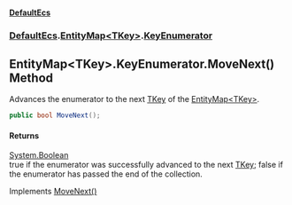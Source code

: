 #### [DefaultEcs](DefaultEcs.md 'DefaultEcs')
### [DefaultEcs](DefaultEcs.md#DefaultEcs 'DefaultEcs').[EntityMap&lt;TKey&gt;](EntityMap_TKey_.md 'DefaultEcs.EntityMap&lt;TKey&gt;').[KeyEnumerator](EntityMap_TKey__KeyEnumerator.md 'DefaultEcs.EntityMap&lt;TKey&gt;.KeyEnumerator')
## EntityMap&lt;TKey&gt;.KeyEnumerator.MoveNext() Method
Advances the enumerator to the next [TKey](EntityMap_TKey__KeyEnumerator.md#DefaultEcs_EntityMap_TKey__KeyEnumerator_TKey 'DefaultEcs.EntityMap&lt;TKey&gt;.KeyEnumerator.TKey') of the [EntityMap&lt;TKey&gt;](EntityMap_TKey_.md 'DefaultEcs.EntityMap&lt;TKey&gt;').
```csharp
public bool MoveNext();
```
#### Returns
[System.Boolean](https://docs.microsoft.com/en-us/dotnet/api/System.Boolean 'System.Boolean')  
true if the enumerator was successfully advanced to the next [TKey](EntityMap_TKey__KeyEnumerator.md#DefaultEcs_EntityMap_TKey__KeyEnumerator_TKey 'DefaultEcs.EntityMap&lt;TKey&gt;.KeyEnumerator.TKey'); false if the enumerator has passed the end of the collection.

Implements [MoveNext()](https://docs.microsoft.com/en-us/dotnet/api/System.Collections.IEnumerator.MoveNext 'System.Collections.IEnumerator.MoveNext')  
